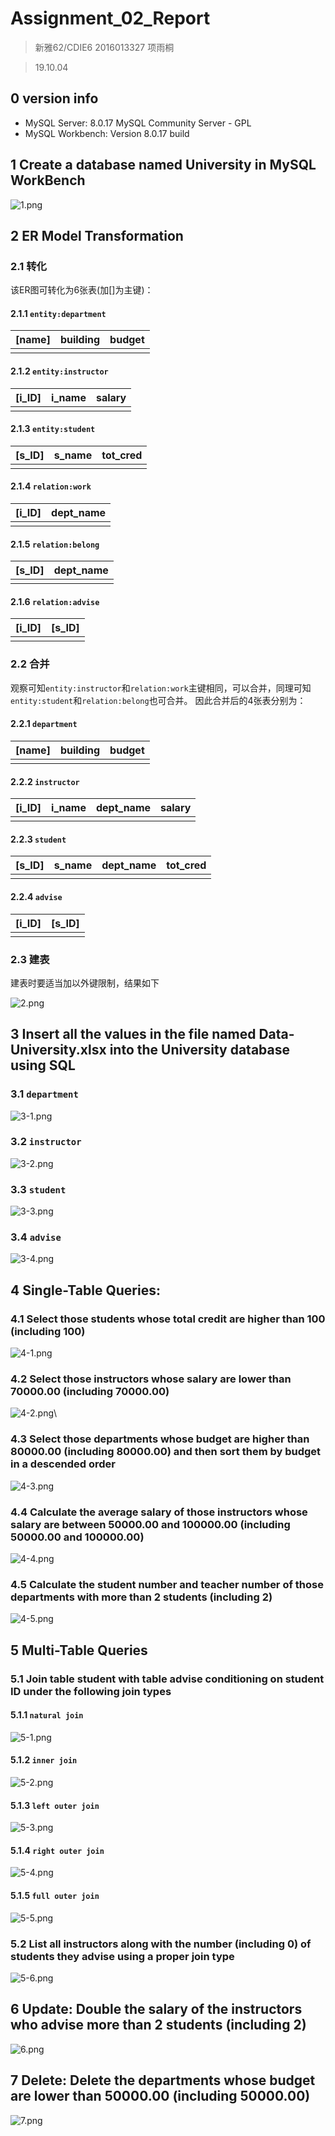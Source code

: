 # Assignment_02_Report
> 新雅62/CDIE6 2016013327 项雨桐

> 19.10.04

## 0 version info
* MySQL Server: 8.0.17 MySQL Community Server - GPL
* MySQL Workbench: Version 8.0.17 build

## 1 Create a database named University in MySQL WorkBench
![1.png](https://i.loli.net/2019/10/04/Q9n3XLHYBwxShW4.png)

## 2 ER Model Transformation
### 2.1 转化
该ER图可转化为6张表(加[]为主键)：

#### 2.1.1 ``entity:department``

[name]| building | budget
--|--|--
 | | 
 
#### 2.1.2 ``entity:instructor``

[i_ID]| i_name | salary
--|--|--
 | | 

#### 2.1.3 ``entity:student``

[s_ID]| s_name | tot_cred
--|--|--
 | | 
 
#### 2.1.4 ``relation:work``

[i_ID]|dept_name
--|--
  |  |

#### 2.1.5 ``relation:belong``

[s_ID]|dept_name
--|--
  |  |

#### 2.1.6 ``relation:advise``

[i_ID]|[s_ID]
--|--
  |  |

### 2.2 合并
观察可知``entity:instructor``和``relation:work``主键相同，可以合并，同理可知``entity:student``和``relation:belong``也可合并。
因此合并后的4张表分别为：

#### 2.2.1 ``department``

[name]| building | budget
--|--|--
 | | 

#### 2.2.2 ``instructor``

[i_ID]| i_name | dept_name | salary
--|--|--|--
 | | |

#### 2.2.3 ``student``
[s_ID]| s_name | dept_name | tot_cred
--|--|--|--
 | | |

#### 2.2.4 ``advise``
[i_ID]|[s_ID]
--|--
  |  |

### 2.3 建表
建表时要适当加以外键限制，结果如下

![2.png](https://i.loli.net/2019/10/04/5Fx4AcaOUno9dzL.png)

## 3 Insert all the values in the file named Data-University.xlsx into the University database using SQL
### 3.1 ``department``
![3-1.png](https://i.loli.net/2019/10/04/JZ6WTVkoqzMIrHj.png)

### 3.2 ``instructor``
![3-2.png](https://i.loli.net/2019/10/04/2OINxk6ctRQpwSa.png)

### 3.3 ``student``
![3-3.png](https://i.loli.net/2019/10/04/TrVAGKDvg3jQPOu.png)

### 3.4 ``advise``
![3-4.png](https://i.loli.net/2019/10/04/mCeTDk2yF4XQloh.png)

## 4  Single-Table Queries:
### 4.1 Select those students whose total credit are higher than 100 (including 100)

![4-1.png](https://i.loli.net/2019/10/04/iJseBV7jF8ycu6o.png)

### 4.2 Select those instructors whose salary are lower than 70000.00 (including 70000.00)

![4-2.png](https://i.loli.net/2019/10/04/JRYEWgr3CxUufZn.png)\

### 4.3 Select those departments whose budget are higher than 80000.00 (including 80000.00) and then sort them by budget in a descended order

![4-3.png](https://i.loli.net/2019/10/04/TfadSGemcy5hpNX.png)

### 4.4 Calculate the average salary of those instructors whose salary are between 50000.00 and 100000.00 (including 50000.00 and 100000.00)

![4-4.png](https://i.loli.net/2019/10/04/glU2Dk3ruH4nAEF.png)

### 4.5 Calculate the student number and teacher number of those departments with more than 2 students (including 2)

![4-5.png](https://i.loli.net/2019/10/04/rKszLjSPlUmYxTB.png)

## 5 Multi-Table Queries

### 5.1 Join table student with table advise conditioning on student ID under the following join types


#### 5.1.1 ``natural join``
![5-1.png](https://i.loli.net/2019/10/04/x7uQnE6gqDbYWRc.png)

#### 5.1.2 ``inner join``
![5-2.png](https://i.loli.net/2019/10/04/CGqPhA5epVx12Mc.png)

#### 5.1.3 ``left outer join``
![5-3.png](https://i.loli.net/2019/10/04/LzBW3kTrjI2eYpQ.png)

#### 5.1.4 ``right outer join``
![5-4.png](https://i.loli.net/2019/10/04/N3n1mrH8IRLuPfw.png)

#### 5.1.5 ``full outer join``
![5-5.png](https://i.loli.net/2019/10/04/MubiaomSnXAfZY5.png)

### 5.2 List all instructors along with the number (including 0) of students they advise using a proper join type

![5-6.png](https://i.loli.net/2019/10/04/o1tFwAkRWycq9um.png)

## 6 Update: Double the salary of the instructors who advise more than 2 students (including 2)

![6.png](https://i.loli.net/2019/10/04/3ie6Q7RopKw8GNI.png)

## 7 Delete: Delete the departments whose budget are lower than 50000.00 (including 50000.00)

![7.png](https://i.loli.net/2019/10/04/qrhpQckAe7mEKvR.png)



















